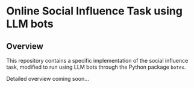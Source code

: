 # Online Social Influence Task using LLM bots


## Overview

This repository contains a specific implementation of the social influence task, modified to run using LLM bots through the Python package `botex`.

Detailed overview coming soon...